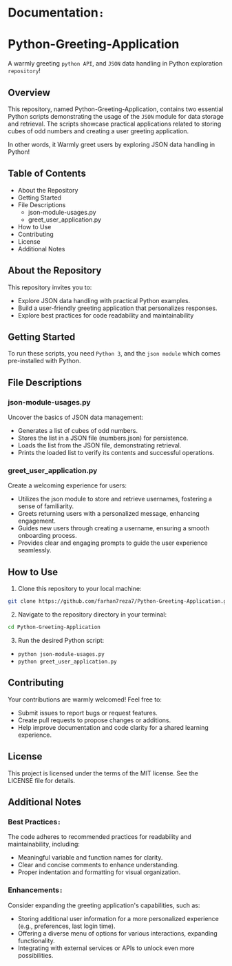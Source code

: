 # Documentation`:`

# Python-Greeting-Application

A warmly greeting `python API`, and `JSON` data handling in Python exploration `repository`!

## Overview

This repository, named Python-Greeting-Application, contains two essential Python scripts demonstrating the usage of the `JSON` module for data storage and retrieval. The scripts showcase practical applications related to storing cubes of odd numbers and creating a user greeting application.

In other words, it Warmly greet users by exploring JSON data handling in Python!

## Table of Contents

- About the Repository
- Getting Started
- File Descriptions
  - json-module-usages.py
  - greet_user_application.py
- How to Use
- Contributing
- License
- Additional Notes

## About the Repository

This repository invites you to:

- Explore JSON data handling with practical Python examples.
- Build a user-friendly greeting application that personalizes responses.
- Explore best practices for code readability and maintainability

## Getting Started

To run these scripts, you need `Python 3`, and the `json module` which comes pre-installed with Python.

## File Descriptions

### json-module-usages.py

Uncover the basics of JSON data management:

- Generates a list of cubes of odd numbers.
- Stores the list in a JSON file (numbers.json) for persistence.
- Loads the list from the JSON file, demonstrating retrieval.
- Prints the loaded list to verify its contents and successful operations.

### greet_user_application.py

Create a welcoming experience for users:

- Utilizes the json module to store and retrieve usernames, fostering a sense of familiarity.
- Greets returning users with a personalized message, enhancing engagement.
- Guides new users through creating a username, ensuring a smooth onboarding process.
- Provides clear and engaging prompts to guide the user experience seamlessly.

## How to Use

1. Clone this repository to your local machine:

```bash
git clone https://github.com/farhan7reza7/Python-Greeting-Application.git
```

2. Navigate to the repository directory in your terminal:

```bash
cd Python-Greeting-Application
```

3. Run the desired Python script:

- `python json-module-usages.py`
- `python greet_user_application.py`

## Contributing

Your contributions are warmly welcomed! Feel free to:

- Submit issues to report bugs or request features.
- Create pull requests to propose changes or additions.
- Help improve documentation and code clarity for a shared learning experience.

## License

This project is licensed under the terms of the MIT license. See the LICENSE file for details.

## Additional Notes

### Best Practices`:`

The code adheres to recommended practices for readability and maintainability, including:

- Meaningful variable and function names for clarity.
- Clear and concise comments to enhance understanding.
- Proper indentation and formatting for visual organization.

### Enhancements`:`

Consider expanding the greeting application's capabilities, such as:

- Storing additional user information for a more personalized experience (e.g., preferences, last login time).
- Offering a diverse menu of options for various interactions, expanding functionality.
- Integrating with external services or APIs to unlock even more possibilities.

